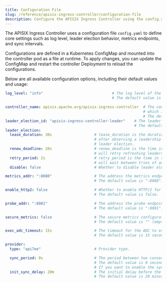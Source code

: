 ```yaml
---
title: Configuration File
slug: /reference/apisix-ingress-controller/configuration-file
description: Configure the APISIX Ingress Controller using the config.yaml file, including configurations such as log settings, leader election, metrics, and sync behavior.
---
```


<!--
#
# Licensed to the Apache Software Foundation (ASF) under one or more
# contributor license agreements.  See the NOTICE file distributed with
# this work for additional information regarding copyright ownership.
# The ASF licenses this file to You under the Apache License, Version 2.0
# (the "License"); you may not use this file except in compliance with
# the License.  You may obtain a copy of the License at
#
#     http://www.apache.org/licenses/LICENSE-2.0
#
# Unless required by applicable law or agreed to in writing, software
# distributed under the License is distributed on an "AS IS" BASIS,
# WITHOUT WARRANTIES OR CONDITIONS OF ANY KIND, either express or implied.
# See the License for the specific language governing permissions and
# limitations under the License.
#
-->

The APISIX Ingress Controller uses a configuration file `config.yaml` to define core settings such as log level, leader election behavior, metrics endpoints, and sync intervals.

Configurations are defined in a Kubernetes ConfigMap and mounted into the controller pod as a file at runtime. To apply changes, you can update the ConfigMap and restart the controller Deployment to reload the configurations.

Below are all available configuration options, including their default values and usage:

```yaml
log_level: "info"                               # The log level of the APISIX Ingress Controller.
                                                # The default value is "info".

controller_name: apisix.apache.org/apisix-ingress-controller  # The controller name of the APISIX Ingress Controller,
                                                              # which is used to identify the controller in the GatewayClass.
                                                              # The default value is "apisix.apache.org/apisix-ingress-controller".
leader_election_id: "apisix-ingress-controller-leader"    # The leader election ID for the APISIX Ingress Controller.
                                                          # The default value is "apisix-ingress-controller-leader".
leader_election:
  lease_duration: 30s                   # lease_duration is the duration that non-leader candidates will wait
                                        # after observing a leadership renewal until attempting to acquire leadership of a
                                        # leader election.
  renew_deadline: 20s                   # renew_deadline is the time in seconds that the acting controller
                                        # will retry refreshing leadership before giving up.
  retry_period: 2s                      # retry_period is the time in seconds that the acting controller
                                        # will wait between tries of actions with the controller.
  disable: false                        # Whether to disable leader election.

metrics_addr: ":8080"                   # The address the metrics endpoint binds to.
                                        # The default value is ":8080".

enable_http2: false                     # Whether to enable HTTP/2 for the server.
                                        # The default value is false.

probe_addr: ":8081"                     # The address the probe endpoint binds to.
                                        # The default value is ":8081".

secure_metrics: false                   # The secure metrics configuration.
                                        # The default value is "" (empty).

exec_adc_timeout: 15s                   # The timeout for the ADC to execute.
                                        # The default value is 15 seconds.

provider:
  type: "api7ee"                        # Provider type.

  sync_period: 0s                       # The period between two consecutive syncs.
                                        # The default value is 0 seconds, which means the controller will not sync.
                                        # If you want to enable the sync, set it to a positive value.
  init_sync_delay: 20m                  # The initial delay before the first sync, only used when the controller is started.
                                        # The default value is 20 minutes.
```
